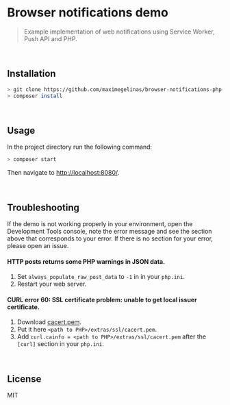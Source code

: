 <!--
  - ======
  - Header
  - ======
 -->

<!-- == Title == -->

 # Browser notifications demo

 <!-- == Description == -->

> Example implementation of web notifications using Service Worker, Push API and PHP.

<!--
  - ====
  - Body
  - ====
 -->

 <br>

## Installation

````bash
> git clone https://github.com/maximegelinas/browser-notifications-php-demo.git
> composer install
````

 <br>

## Usage

In the project directory run the following command:
````bash
> composer start
````
Then navigate to [http://localhost:8080/](http://localhost:8080/).

<br>

## Troubleshooting

If the demo is not working properly in your environment, open the Development Tools console, note the error message and see the section above that corresponds to your error. If there is no section for your error, please open an issue.

#### HTTP posts returns some PHP warnings in JSON data.
1. Set `always_populate_raw_post_data` to `-1` in in your `php.ini`.
2. Restart your web server.

#### CURL error 60: SSL certificate problem: unable to get local issuer certificate.
1. Download [cacert.pem](http://curl.haxx.se/ca/cacert.pem).
2. Put it here `<path to PHP>/extras/ssl/cacert.pem`.
3. Add `curl.cainfo = <path to PHP>/extras/ssl/cacert.pem` after the `[curl]` section in your `php.ini`.

<br>

## License

MIT